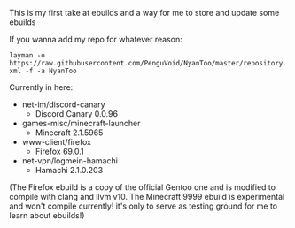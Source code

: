 This is my first take at ebuilds and a way for me to store and update some ebuilds

If you wanna add my repo for whatever reason:

`layman -o https://raw.githubusercontent.com/PenguVoid/NyanToo/master/repository.xml -f -a NyanToo`

Currently in here:

- net-im/discord-canary   
   - Discord Canary 0.0.96
- games-misc/minecraft-launcher
   - Minecraft 2.1.5965
- www-client/firefox
   - Firefox 69.0.1
- net-vpn/logmein-hamachi
   - Hamachi 2.1.0.203

(The Firefox ebuild is a copy of the official Gentoo one and is modified to compile with clang and llvm v10.
The Minecraft 9999 ebuild is experimental and won't compile currently! it's only to serve as testing ground for me to learn about ebuilds!)
